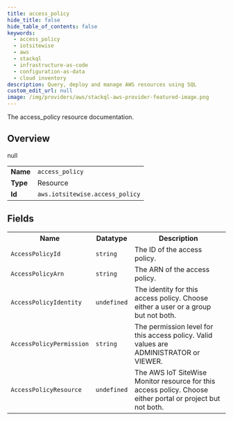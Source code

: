 ```yaml
---
title: access_policy
hide_title: false
hide_table_of_contents: false
keywords:
  - access_policy
  - iotsitewise
  - aws
  - stackql
  - infrastructure-as-code
  - configuration-as-data
  - cloud inventory
description: Query, deploy and manage AWS resources using SQL
custom_edit_url: null
image: /img/providers/aws/stackql-aws-provider-featured-image.png
---
```

The access_policy resource documentation.

## Overview
<table><tbody>
<tr><td><b>Name</b></td><td><code>access_policy</code></td></tr>
<tr><td><b>Type</b></td><td>Resource</td></tr>
null
<tr><td><b>Id</b></td><td><code>aws.iotsitewise.access_policy</code></td></tr>
</tbody></table>

## Fields
<table><tbody>
<tr><th>Name</th><th>Datatype</th><th>Description</th></tr>
<tr><td><code>AccessPolicyId</code></td><td><code>string</code></td><td>The ID of the access policy.</td></tr><tr><td><code>AccessPolicyArn</code></td><td><code>string</code></td><td>The ARN of the access policy.</td></tr><tr><td><code>AccessPolicyIdentity</code></td><td><code>undefined</code></td><td>The identity for this access policy. Choose either a user or a group but not both.</td></tr><tr><td><code>AccessPolicyPermission</code></td><td><code>string</code></td><td>The permission level for this access policy. Valid values are ADMINISTRATOR or VIEWER.</td></tr><tr><td><code>AccessPolicyResource</code></td><td><code>undefined</code></td><td>The AWS IoT SiteWise Monitor resource for this access policy. Choose either portal or project but not both.</td></tr>
</tbody></table>
